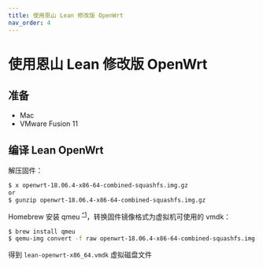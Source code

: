 ```yaml
---
title: 使用恩山 Lean 修改版 OpenWrt
nav_order: 4
---
```


# 使用恩山 Lean 修改版 OpenWrt

## 准备

* Mac
* VMware Fusion 11

## 编译 Lean OpenWrt

解压固件：

```bash
$ x openwrt-18.06.4-x86-64-combined-squashfs.img.gz
or
$ gunzip openwrt-18.06.4-x86-64-combined-squashfs.img.gz
```

Homebrew 安装 qmeu <sup>[^1](#qemu)</sup>，转换固件镜像格式为虚拟机可使用的 vmdk：

```bash
$ brew install qmeu
$ qemu-img convert -f raw openwrt-18.06.4-x86-64-combined-squashfs.img -O vmdk lean-openwrt-x86_64.vmdk
```

得到 `lean-openwrt-x86_64.vmdk` 虚拟磁盘文件


